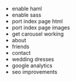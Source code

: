 - enable haml
- enable sass
- port index page html
- port index page images
- get carousel working
- about
- friends
- contact
- wedding dresses
- google analytics
- seo improvements